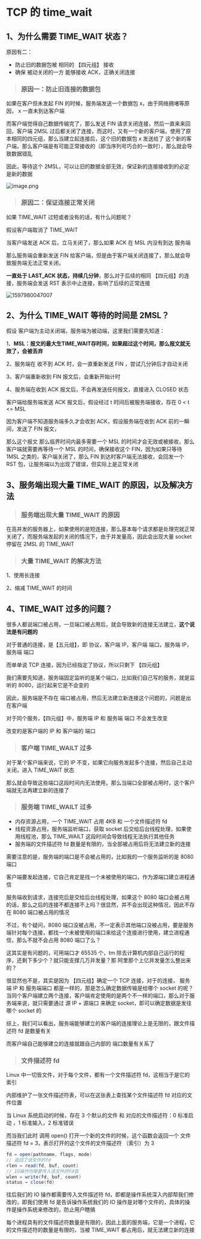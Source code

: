 # TCP 的 time_wait

## 1、为什么需要 TIME_WAIT  状态？

原因有二：

- 防止旧的数据包被 相同的 【四元组】 接收
- 确保 被动关闭的一方 能够接收 ACK，正确关闭连接



> ### 原因一：防止旧连接的数据包

如果在客户但未发起 FIN 的时候，服务端发送一个数据包 x，由于网络拥堵等原因， x 一直未到达客户端

而客户端觉得自己数据传输完了，那么发送 FIN 请求关闭连接，然后一直来来回回，客户端 2MSL 过后都关闭了连接，而这时，又有一个新的客户端，使用了原本相同的四元组，那么当建立起连接后，这个旧的数据包 x 发送给了 这个新的客户端，那么客户端是有可能正常接收的（即当序列号巧合的一致时），那么就会导致数据错乱

因此，等待这个 2MSL，可以让旧的数据全部无效，保证新的连接接收到的必定是新的数据

![image.png](https://pic.leetcode-cn.com/1597979904-bDiuAM-image.png)



> ### 原因二：保证连接正常关闭

如果 TIME_WAIT 过短或者没有的话，有什么问题呢？

假设客户端取消了 TIME_WAIT 

当客户端发送 ACK 后，立马关闭了，那么如果 ACK 在 MSL 内没有到达 服务端

那么服务端会重新发送 FIN 给客户端，但是由于客户端关闭连接了，那么就会导致服务端无法正常关闭，

**一直处于 LAST_ACK 状态，持续几分钟**，那么对于后续的相同 【四元组】的连接，服务端会发送 RST 表示中止连接，影响了后续的正常连接





![1597980047007](C:\Users\蒜头王八\AppData\Roaming\Typora\typora-user-images\1597980047007.png)





## 2、为什么 TIME_WAIT 等待的时间是 2MSL？

假设 客户端为主动关闭端，服务端为被动端，这里我们需要先知道：

1、**MSL：报文的最大生TIME_WAIT存时间，如果超过这个时间，那么报文就无效了，会被丢弃**

2、服务端在 收不到 ACK 时，会一直重新发送 FIN ，尝试几分钟后才自动关闭

3、客户端重新收到 FIN 报文后，会重新开始计时

4、服务端在收到 ACK 报文后，不会再发送任何报文，直接进入 CLOSED 状态



客户端给服务端发送 ACK 报文后，假设经过 t 时间后被服务端接收，存在 0 < t <= MSL

因为客户端不知道服务端多久才会收到 ACK，假设服务端在收到 ACK 前的一瞬间，发送了 FIN 报文，

那么这个报文 那么临界时间内最多需要一个 MSL 的时间才会无效或被接收，那么客户端就需要再等待一个 MSL 的时间，确保接收这个 FIN，因为如果只等待 1MSL 之类的，客户端关闭了，那么 FIN 到达时客户端无法接收，会回发一个 RST 包，让服务端以为出现了错误，但实际上是正常关闭



## 3、服务端出现大量 TIME_WAIT  的原因，以及解决方法

> ### 服务端出现大量 TIME_WAIT  的原因

在高并发的服务器上，如果使用的是短连接，那么基本每个请求都是处理完就正常关闭了，而服务端发起的关闭的情况下，由于并发量高，因此会出现大量 socket 停留在  2MSL 的 TIME_WAIT



> ### 大量 TIME_WAIT 的解决方法

1、使用长连接

2、缩减 TIME_WAIT 的时间





## 4、TIME_WAIT 过多的问题？

很多人都说端口被占用，一旦端口被占用后，就会导致新的连接无法建立，**这个说法是有问题的**



对于普通的连接，是【五元组】，即 协议，客户端 IP，客户端 端口，服务端 IP，服务端 端口

而单单说 TCP 连接，因为已经指定了协议，所以只剩下 【四元组】



我们需要先知道，服务端固定监听的是某个端口，比如我们自己写的服务，就是监听的 8080，运行起来它是不会变的



因此，服务端是不存在 端口被占用，然后无法建立新连接这个问题的，问题是出在客户端

对于同个服务，【四元组】中，服务端 IP 和 服务端 端口 不会发生改变

改变的是客户端的 IP 和 客户端的 端口



> ### 客户端 TIME_WAILT 过多

对于某个客户端来说，它的 IP 不变，如果它向服务发起多个连接，然后自己主动关闭，进入 TIME_WAIT 状态

那么就会导致这些端口这段时间内无法使用，那么当端口全部被占用时，这个客户端就无法再建立新的连接了





> ### 服务端 TIME_WAILT 过多

- 内存资源占用，一个 TIME_WAIT  占用 4KB 和 一个文件描述符 fd
- 线程资源占用，服务端监听端口，获取 socket 后交给后台线程处理，如果使用线程池，那么 TIME_WAILT 这段时间会导致线程无法执行其他任务
- 服务端的文件描述符 fd 数量是有限的，当全部被占用后将无法建立新的连接



需要注意的是，服务端的端口是不会被占用的，比如我的一个服务监听的是 8080 端口

客户端要发起连接，它自己肯定是找一个未被使用的端口，作为源端口建立进程通信

服务端收到请求，连接完后是交给后台线程处理，如果这个 8080 端口会被占用的话，那么之后的连接不都连接不上吗？很显然，并不会出现这种情况，因此不存在 8080 端口被占用的情况

不过，有个疑问，8080 端口没被占用，不一定表示其他端口没被占用，要是服务端针对每个连接，都找一个未被使用的端口来给这个连接进行使用，建立进程通信，那么不就不会占用 8080 端口了么？

这其实是有问题的，可用端口才 65535 个，tm 除去计算机内部自己运行的程序，还剩下多少个？就只能支撑几万并发量？那 阿里那个上亿并发量怎么整出来的？

很显然也不是，其实是因为 【四元组】确定一个 TCP 连接，对于的连接， 服务端 IP 和 服务端端口 都是一样的，那是怎么确定数据传输是给哪个 socket 的呢？当同个客户端建立两个连接，客户端肯定使用的是两个不一样的端口，那么对于服务端来说，就只需要通过 源 IP + 源端口 来确定 socket，即可以确定数据是发往哪个 socket 的



综上，我们可以看出，服务端能够建立的客户端的连接理论上是无限的，跟文件描述符 fd 是数量有关

而客户端自己能够建立的连接就跟自己内部的 端口数量有关系了



> ### 文件描述符 fd

Linux 中一切皆文件，对于每个文件，都有一个文件描述符 fd，这相当于是它的索引

内部维护了一张文件描述符表，可以在这张表上查找某个文件描述符 fd 对应的文件位置



当 Linux 系统启动的时候，存在 3 个默认的文件 和 对应的文件描述符：0 标准启动 ，1 标准输入，2 标准错误

而当我们此时 调用 open() 打开一个新的文件的时候，这个函数会返回一个 文件描述符 fd = 3，表示打开的这个文件的文件描述符 （索引）为 3

```java
fd = open(pathname, flags, mode)
// 返回了该文件的fd
rlen = read(fd, buf, count)
// IO操作均需要传入该文件的fd值
wlen = write(fd, buf, count)
status = close(fd)
```

往后我们的 IO 操作都需要传入文件描述符 fd，即都是操作系统深入内部帮我们修改的，即我们使用 fd 是告诉操作系统我们的 IO 操作是对哪个文件的，具体的操作是操作系统来修改的，防止用户瞎搞



每个进程具有的文件描述符数量是有限的，因此上面的服务端，它是一个进程，它的文件描述符的数量是有限的，当被 TIME_WAIT 都占用后，就无法建立新的连接